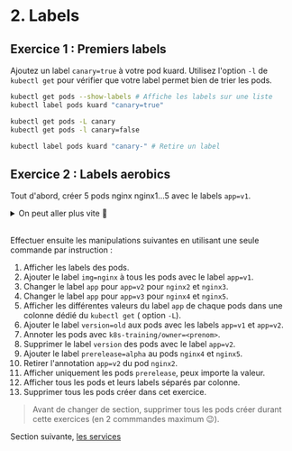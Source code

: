 # 2. Labels

## Exercice 1 : Premiers labels

Ajoutez un label `canary=true` à votre pod kuard. 
Utilisez l'option `-l` de `kubectl get` pour vérifier que votre label permet bien de trier les pods.

```bash
kubectl get pods --show-labels # Affiche les labels sur une liste
kubectl label pods kuard "canary=true" 

kubectl get pods -L canary
kubectl get pods -l canary=false

kubectl label pods kuard "canary-" # Retire un label
```

## Exercice 2 : Labels aerobics

Tout d'abord, créer 5 pods nginx nginx1...5 avec le labels `app=v1`.

<details>
    <summary>On peut aller plus vite 🤫</summary>

```bash
for i in `seq 1 5`; do kubectl run nginx$i --image=nginx -l app=v1 ; done
```

</details>
<br>

Effectuer ensuite les manipulations suivantes en utilisant une seule commande par instruction :

1. Afficher les labels des pods.
2. Ajouter le label `img=nginx` à tous les pods avec le label `app=v1`.
3. Changer le label `app` pour `app=v2` pour `nginx2` et `nginx3`.
4. Changer le label `app` pour `app=v3` pour `nginx4` et `nginx5`.
5. Afficher les différentes valeurs du label `app` de chaque pods dans une colonne dédié du `kubectl get` ( option `-L`).
6. Ajouter le label `version=old` aux pods avec les labels `app=v1` et `app=v2`.
7. Annoter les pods avec `k8s-training/owner=<prenom>`.
8. Supprimer le label `version` des pods avec le label `app=v2`.
9. Ajouter le label `prerelease=alpha` au pods `nginx4` et `nginx5`.
10. Retirer l'annotation `app=v2` du pod `nginx2`.
11. Afficher uniquement les pods `prerelease`, peux importe la valeur.
12. Afficher tous les pods et leurs labels séparés par colonne.
13. Supprimer tous les pods créer dans cet exercice.

> Avant de changer de section, supprimer tous les pods créer durant cette exercices (en 2 commmandes maximum 😉).

Section suivante, [les services](3_services.md)

